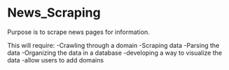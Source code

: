 # News_Scraping

Purpose is to scrape news pages for information.

This will require:
  -Crawling through a domain
  -Scraping data
  -Parsing the data
  -Organizing the data in a database
  -developing a way to visualize the data
  -allow users to add domains
